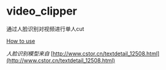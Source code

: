 # video_clipper

通过人脸识别对视频进行单人cut

[How to use](https://github.com/AlfnXd/video_clipper/wiki/How-to-use "how to use")

*人脸识别模型来自* [http://www.cstor.cn/textdetail_12508.html](http://www.cstor.cn/textdetail_12508.html)